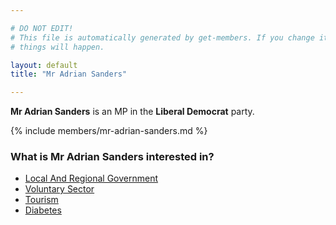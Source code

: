 ```yaml
---

# DO NOT EDIT!
# This file is automatically generated by get-members. If you change it, bad
# things will happen.

layout: default
title: "Mr Adrian Sanders"

---
```


**Mr Adrian Sanders** is an MP in the **Liberal Democrat** party.

{% include members/mr-adrian-sanders.md %}

### What is Mr Adrian Sanders interested in?


* [Local And Regional Government](/interests/local-and-regional-government.html)
* [Voluntary Sector](/interests/voluntary-sector.html)
* [Tourism](/interests/tourism.html)
* [Diabetes](/interests/diabetes.html)
